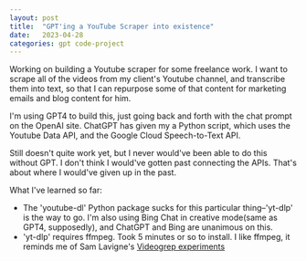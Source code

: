```yaml
---
layout: post
title:  "GPT'ing a YouTube Scraper into existence"
date:   2023-04-28
categories: gpt code-project
---
```


Working on building a Youtube scraper for some freelance work. I want to scrape all of the videos from my client's Youtube channel, and transcribe them into text, so that I can repurpose some of that content for marketing emails and blog content for him.

I'm using GPT4 to build this, just going back and forth with the chat prompt on the OpenAI site. ChatGPT has given my a Python script, which uses the Youtube Data API, and the Google Cloud Speech-to-Text API.

Still doesn't quite work yet, but I never would've been able to do this without GPT. I don't think I would've gotten past connecting the APIs. That's about where I would've given up in the past.

What I've learned so far:

- The 'youtube-dl' Python package sucks for this particular thing–'yt-dlp' is the way to go. I'm also using Bing Chat in creative mode(same as GPT4, supposedly), and ChatGPT and Bing are unanimous on this.
- 'yt-dlp' requires ffmpeg. Took 5 minutes or so to install. I like ffmpeg, it reminds me of Sam Lavigne's [Videogrep experiments](https://lav.io/notes/videogrep-tutorial/)
